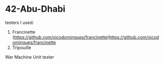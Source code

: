 # 42-Abu-Dhabi
testers I used:
1) Francinette
  (https://github.com/xicodomingues/francinette)https://github.com/xicodomingues/francinette
2) Tripouille
   
War Machine
Unit tester

